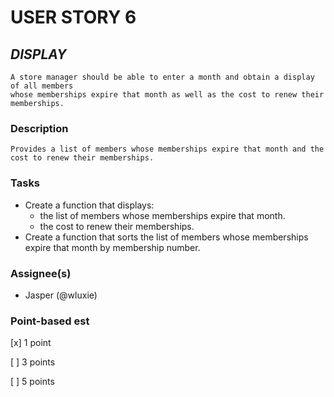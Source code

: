 # USER STORY 6

## *DISPLAY*
    A store manager should be able to enter a month and obtain a display of all members 
    whose memberships expire that month as well as the cost to renew their memberships.

### Description
    Provides a list of members whose memberships expire that month and the cost to renew their memberships.

### Tasks
+ Create a function that displays:
    + the list of members whose memberships expire that month.
    + the cost to renew their memberships.
+ Create a function that sorts the list of members whose memberships expire that month by membership number.

### Assignee(s)
+ Jasper (@wluxie)

### Point-based est
[x] 1 point

[ ] 3 points

[ ] 5 points
